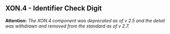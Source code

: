 ## XON.4 - Identifier Check Digit

**Attention:** _The XON.4 component was deprecated as of v 2.5 and the detail was withdrawn and removed from the standard as of v 2.7._
